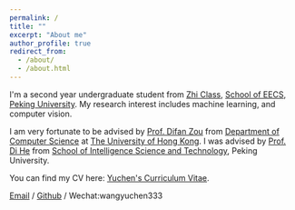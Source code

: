 ```yaml
---
permalink: /
title: ""
excerpt: "About me"
author_profile: true
redirect_from: 
  - /about/
  - /about.html
---
```


I'm a second year undergraduate student from [Zhi Class](https://www.cis.pku.edu.cn/rcpy/zbpy/zbjj.htm), [School of EECS](https://eecs.pku.edu.cn/), [Peking University](https://www.pku.edu.cn/). My research interest includes machine learning, and computer vision.

I am very fortunate to be advised by [Prof. Difan Zou](https://difanzou.github.io/) from [Department of Computer Science](https://www.cs.hku.hk/) at [The University of Hong Kong](https://www.hku.hk/). I was advised by [Prof. Di He](https://sai.pku.edu.cn/) from [School of Intelligence Science and Technology](https://sai.pku.edu.cn/), Peking University.

You can find my CV here: [Yuchen's Curriculum Vitae](../assets/CV.pdf).

[Email](wangyuchen333@stu.pku.edu.cn) / [Github](https://github.com/wangyuchen333) / Wechat:wangyuchen333
